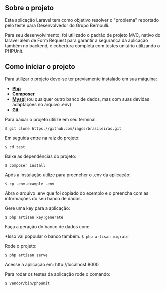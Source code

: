 ## Sobre o projeto

Esta aplicação Laravel tem como objetivo resolver o "problema" reportado pelo teste para Desenvolvedor do Grupo Bernoulli.

Para seu desenvolvimento, foi utilizado o padrão de projeto MVC, nativo do laravel além de Form Request para garantir a segurança da aplicação 
também no backend, e cobertura completa com testes unitário utilizando o PHPUnit.


## Como iniciar o projeto

Para utilizar o projeto deve-se ter previamente instalado em sua máquina:
- **[Php](https://www.php.net/downloads.php)**
- **[Composer](https://getcomposer.org/)**
- **[Mysql](https://www.mysql.com/)** (ou qualquer outro banco de dados, mas com suas devidas adaptações no arquivo .env)
- **[Git](https://git-scm.com/downloads)**


Para baixar o projeto utilize em seu terminal:

``
    $ git clone https://github.com/iagcs/brasileirao.git
``

Em seguida entre na raiz do projeto:

``
    $ cd test
``

Baixe as dependências do projeto:

``
    $ composer install
``

Após a instalação utilize para preencher o .env da aplicação:

``
    $ cp .env.example .env
``

Abra o arquivo .env que foi copiado do exemplo e o preencha com as informações do seu banco de dados.

Gere uma key para a aplicação:

``
   $ php artisan key:generate
``

Faça a geração do banco de dados com:

*Isso vai popoular o banco também.
``
    $ php artisan migrate
``

Rode o projeto:

``
  $ php artisan serve
``

Acesse a aplicação em: http://localhost:8000

Para rodar os testes da aplicação rode o comando:

``
    $ vendor/bin/phpunit
``